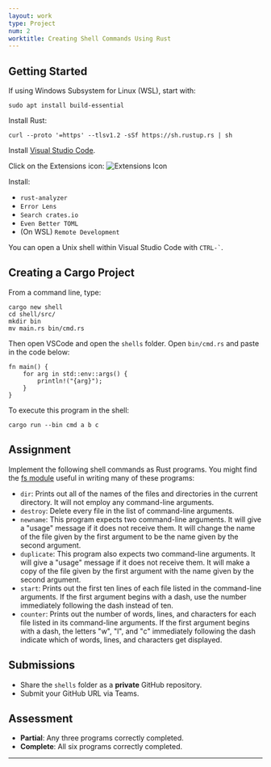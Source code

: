 ```yaml
---
layout: work
type: Project
num: 2
worktitle: Creating Shell Commands Using Rust
---
```


## Getting Started

If using Windows Subsystem for Linux (WSL), start with:
```
sudo apt install build-essential
```

Install Rust:
```
curl --proto '=https' --tlsv1.2 -sSf https://sh.rustup.rs | sh
```

Install [Visual Studio Code](https://code.visualstudio.com/). 

Click on the Extensions icon: ![Extensions Icon]({{site.baseurl}}/assets/images/ExtensionsIcon.PNG)

Install:
* `rust-analyzer`
* `Error Lens`
* `Search crates.io`
* `Even Better TOML`
* (On WSL) `Remote Development`

You can open a Unix shell within Visual Studio Code with `` CTRL-` ``.

## Creating a Cargo Project

From a command line, type:
```
cargo new shell
cd shell/src/
mkdir bin
mv main.rs bin/cmd.rs
```

Then open VSCode and open the `shells` folder. Open `bin/cmd.rs` and paste in the code below:

```
fn main() {
    for arg in std::env::args() {
        println!("{arg}");
    }
}
```

To execute this program in the shell:

```
cargo run --bin cmd a b c
```

## Assignment

Implement the following shell commands as Rust programs. 
You might find the [fs module](https://doc.rust-lang.org/std/fs/index.html) useful in 
writing many of these programs:

* `dir`: Prints out all of the names of the files and directories in the current directory. It will not employ any command-line arguments.
* `destroy`: Delete every file in the list of command-line arguments.
* `newname`: This program expects two command-line arguments. It will give a "usage" message if it does not receive them. It will change the name of the file given by the first argument to be the name given by the second argument.
* `duplicate`: This program also expects two command-line arguments. It will give a "usage" message if it does not receive them. It will make a copy of the file given by the first argument with the name given by the second argument.
* `start`: Prints out the first ten lines of each file listed in the command-line arguments. If the first argument begins with a dash, use the number immediately following the dash instead of ten.
* `counter`: Prints out the number of words, lines, and characters for each file listed in its command-line arguments. If the first argument begins with a dash, the letters "w", "l", and "c" immediately following the dash indicate which of words, lines, and characters get displayed.

## Submissions
* Share the `shells` folder as a **private** GitHub repository.
* Submit your GitHub URL via Teams.

## Assessment
* **Partial**: Any three programs correctly completed.
* **Complete**: All six programs correctly completed.

------------------------------------------------------------------------
